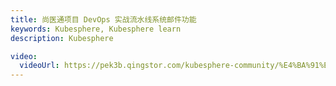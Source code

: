 ```yaml
---
title: 尚医通项目 DevOps 实战流水线系统邮件功能
keywords: Kubesphere, Kubesphere learn
description: Kubesphere

video:
  videoUrl: https://pek3b.qingstor.com/kubesphere-community/%E4%BA%91%E5%8E%9F%E7%94%9F%E5%AE%9E%E6%88%98/124%E3%80%81devops-%E5%8F%AF%E8%A7%86%E5%8C%96Pipeline-%E7%AC%AC%E5%85%AD%E6%AD%A5-%E7%B3%BB%E7%BB%9F%E9%82%AE%E4%BB%B6%E5%8A%9F%E8%83%BD.mp4
---
```

